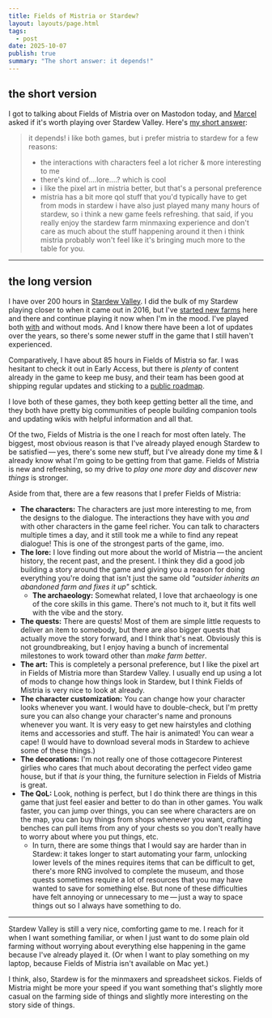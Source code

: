 ```yaml
---
title: Fields of Mistria or Stardew?
layout: layouts/page.html
tags:
  - post
date: 2025-10-07
publish: true
summary: "The short answer: it depends!"
---
```

## the short version
I got to talking about Fields of Mistria over on Mastodon today, and [Marcel](https://marcel.io/) asked if it's worth playing over Stardew Valley. Here's [my short answer](https://sleepy.cool/@jillian/115333682500570172):

> it depends! i like both games, but i prefer mistria to stardew for a few reasons:
> - the interactions with characters feel a lot richer & more interesting to me
> - there's kind of....lore....? which is cool
> - i like the pixel art in mistria better, but that's a personal preference
> - mistria has a bit more qol stuff that you'd typically have to get from mods in stardew
>  i have also just played many many hours of stardew, so i think a new game feels refreshing.
>  that said, if you really enjoy the stardew farm minmaxing experience and don't care as much about the stuff happening around it then i think mistria probably won't feel like it's bringing much more to the table for you.

---
## the long version
I have over 200 hours in [Stardew Valley](https://jillian.garden/shelf/games/stardew/). I did the bulk of my Stardew playing closer to when it came out in 2016, but I've [started new farms](https://jillian.garden/shelf/games/stardew/journal/a-fresh-start/) here and there and continue playing it now when I'm in the mood. I've played both [with](https://jillian.garden/shelf/games/stardew/notes/mods/) and without mods. And I know there have been a lot of updates over the years, so there's some newer stuff in the game that I still haven't experienced.

Comparatively, I have about 85 hours in Fields of Mistria so far. I was hesitant to check it out in Early Access, but there is *plenty* of content already in the game to keep me busy, and their team has been good at shipping regular updates and sticking to a [public roadmap](https://www.fieldsofmistria.com/early-access). 

I love both of these games, they both keep getting better all the time, and they both have pretty big communities of people building companion tools and updating wikis with helpful information and all that. 

Of the two, Fields of Mistria is the one I reach for most often lately. The biggest, most obvious reason is that I've already played enough Stardew to be satisfied — yes, there's some new stuff, but I've already done my time & I already know what I'm going to be getting from that game. Fields of Mistria is new and refreshing, so my drive to *play one more day* and *discover new things* is stronger.

Aside from that, there are a few reasons that I prefer Fields of Mistria:

- **The characters:** The characters are just more interesting to me, from the designs to the dialogue. The interactions they have with you *and* with other characters in the game feel richer. You can talk to characters multiple times a day, and it still took me a while to find any repeat dialogue! This is one of the strongest parts of the game, imo.
- **The lore:** I love finding out more about the world of Mistria — the ancient history, the recent past, and the present. I think they did a good job building a story around the game and giving you a reason for doing everything you're doing that isn't just the same old *"outsider inherits an abandoned farm and fixes it up"* schtick. 
	- **The archaeology:** Somewhat related, I love that archaeology is one of the core skills in this game. There's not much to it, but it fits well with the vibe and the story. 
- **The quests:** There are quests! Most of them are simple little requests to deliver an item to somebody, but there are also bigger quests that actually move the story forward, and I think that's neat. Obviously this is not groundbreaking, but I enjoy having a bunch of incremental milestones to work toward other than *make farm better*. 
- **The art:** This is completely a personal preference, but I like the pixel art in Fields of Mistria more than Stardew Valley. I usually end up using a lot of mods to change how things look in Stardew, but I think Fields of Mistria is very nice to look at already.
- **The character customization:** You can change how your character looks whenever you want. I would have to double-check, but I'm pretty sure you can also change your character's name and pronouns whenever you want. It is very easy to get new hairstyles and clothing items and accessories and stuff. The hair is animated! You can wear a cape! (I would have to download several mods in Stardew to achieve some of these things.)
- **The decorations:** I'm not really one of those cottagecore Pinterest girlies who cares that much about decorating the perfect video game house, but if that *is* your thing, the furniture selection in Fields of Mistria is great. 
- **The QoL:** Look, nothing is perfect, but I do think there are things in this game that just feel easier and better to do than in other games. You walk faster, you can jump over things, you can see where characters are on the map, you can buy things from shops whenever you want, crafting benches can pull items from any of your chests so you don't really have to worry about where you put things, etc.
	- In turn, there are some things that I would say are harder than in Stardew: it takes longer to start automating your farm, unlocking lower levels of the mines requires items that can be difficult to get, there's more RNG involved to complete the museum, and those quests sometimes require a lot of resources that you may have wanted to save for something else. But none of these difficulties have felt annoying or unnecessary to me — just a way to space things out so I always have something to do.

---

Stardew Valley is still a very nice, comforting game to me. I reach for it when I want something familiar, or when I just want to do some plain old farming without worrying about everything else happening in the game because I've already played it. (Or when I want to play something on my laptop, because Fields of Mistria isn't available on Mac yet.)

I think, also, Stardew is for the minmaxers and spreadsheet sickos. Fields of Mistria might be more your speed if you want something that's slightly more casual on the farming side of things and slightly more interesting on the story side of things.